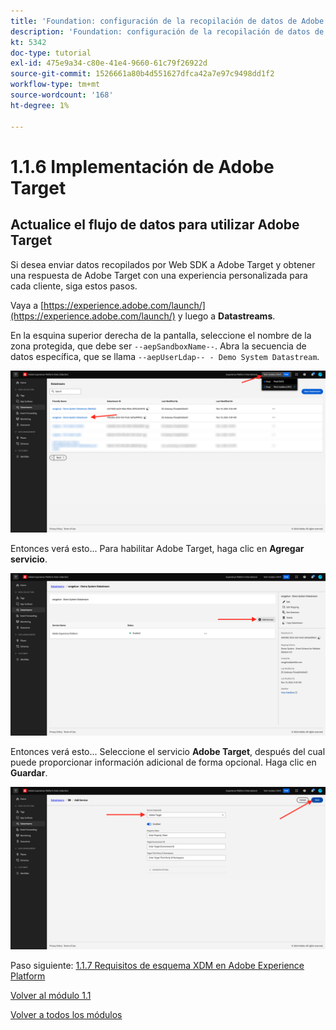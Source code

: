 ```yaml
---
title: 'Foundation: configuración de la recopilación de datos de Adobe Experience Platform y la extensión de Web SDK: implementación de Adobe Target'
description: 'Foundation: configuración de la recopilación de datos de Adobe Experience Platform y la extensión de Web SDK: implementación de Adobe Target'
kt: 5342
doc-type: tutorial
exl-id: 475e9a34-c80e-41e4-9660-61c79f26922d
source-git-commit: 1526661a80b4d551627dfca42a7e97c9498dd1f2
workflow-type: tm+mt
source-wordcount: '168'
ht-degree: 1%

---
```


# 1.1.6 Implementación de Adobe Target

## Actualice el flujo de datos para utilizar Adobe Target

Si desea enviar datos recopilados por Web SDK a Adobe Target y obtener una respuesta de Adobe Target con una experiencia personalizada para cada cliente, siga estos pasos.

Vaya a [https://experience.adobe.com/launch/](https://experience.adobe.com/launch/) y luego a **Datastreams**.

En la esquina superior derecha de la pantalla, seleccione el nombre de la zona protegida, que debe ser `--aepSandboxName--`. Abra la secuencia de datos específica, que se llama `--aepUserLdap-- - Demo System Datastream`.

![Haga clic en el icono Configuración de Edge en el panel de navegación izquierdo](./images/edgeconfig1b.png)

Entonces verá esto... Para habilitar Adobe Target, haga clic en **Agregar servicio**.

![Depurador de AEP](./images/aa2.png)

Entonces verá esto... Seleccione el servicio **Adobe Target**, después del cual puede proporcionar información adicional de forma opcional. Haga clic en **Guardar**.

![Depurador de AEP](./images/at1.png)

Paso siguiente: [1.1.7 Requisitos de esquema XDM en Adobe Experience Platform](./ex7.md)

[Volver al módulo 1.1](./data-ingestion-launch-web-sdk.md)

[Volver a todos los módulos](./../../../overview.md)
